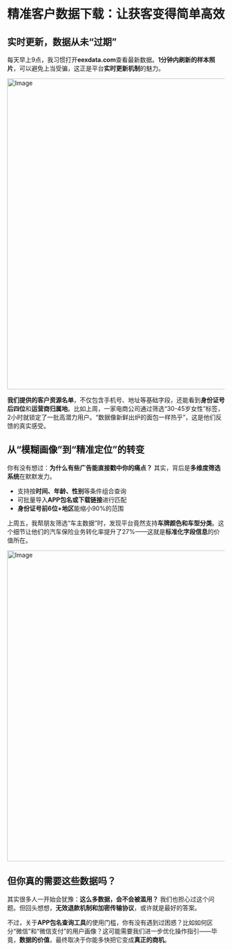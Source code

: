 # 精准客户数据下载：让获客变得简单高效  

## 实时更新，数据从未“过期”  
每天早上9点，我习惯打开**eexdata.com**查看最新数据。**1分钟内刷新的样本照片**，可以避免上当受骗，这正是平台**实时更新机制**的魅力。  

<img width="1280" height="720" alt="Image" src="https://github.com/user-attachments/assets/4cbce8bb-02ef-442f-8a22-2d44c6c1c37a" />

**我们提供的客户资源名单**，不仅包含手机号、地址等基础字段，还能看到**身份证号后四位**和**运营商归属地**。比如上周，一家电商公司通过筛选“30-45岁女性”标签，2小时就锁定了一批高潜力用户。“数据像新鲜出炉的面包一样热乎”，这是他们反馈的真实感受。  

## 从“模糊画像”到“精准定位”的转变  
你有没有想过：**为什么有些广告能直接戳中你的痛点？** 其实，背后是**多维度筛选系统**在默默发力。  

- 支持按**时间、年龄、性别**等条件组合查询  
- 可批量导入**APP包名或下载链接**进行匹配  
- **身份证号前6位+地区**能缩小90%的范围  

上周五，我帮朋友筛选“车主数据”时，发现平台竟然支持**车牌颜色和车型分类**。这个细节让他们的汽车保险业务转化率提升了27%——这就是**标准化字段信息**的价值所在。  

<img width="1280" height="720" alt="Image" src="https://github.com/user-attachments/assets/45eaf225-7fed-4404-a412-6f493bea0ef3" />

## 但你真的需要这些数据吗？  
其实很多人一开始会犹豫：**这么多数据，会不会被滥用？** 我们也担心过这个问题。但回头想想，**无效退款机制和加密传输协议**，或许就是最好的答案。  

不过，关于**APP包名查询工具**的使用门槛，你有没有遇到过困惑？比如如何区分“微信”和“微信支付”的用户画像？这可能需要我们进一步优化操作指引——毕竟，**数据的价值**，最终取决于你能多快把它变成**真正的商机**。

